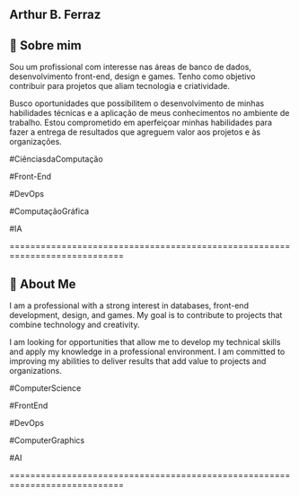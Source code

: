  ## Arthur B. Ferraz

## 🚀 Sobre mim
Sou um profissional com interesse nas áreas de banco de dados, 
desenvolvimento front-end, design e games. Tenho como objetivo 
contribuir para projetos que aliam tecnologia e criatividade.

Busco oportunidades que possibilitem o desenvolvimento de minhas 
habilidades técnicas e a aplicação de meus conhecimentos no ambiente 
de trabalho. Estou comprometido em aperfeiçoar minhas habilidades para 
fazer a entrega de resultados que agreguem valor aos projetos e às 
organizações.

#CiênciasdaComputação

#Front-End

#DevOps

#ComputaçãoGráfica

#IA

============================================================================

## 🚀 About Me
I am a professional with a strong interest in databases, 
front-end development, design, and games. My goal is to 
contribute to projects that combine technology and creativity.

I am looking for opportunities that allow me to develop my 
technical skills and apply my knowledge in a professional environment.
I am committed to improving my abilities to deliver results that add
value to projects and organizations.

#ComputerScience

#FrontEnd

#DevOps

#ComputerGraphics

#AI

============================================================================
